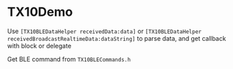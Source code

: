 # TX10Demo

Use `[TX10BLEDataHelper receivedData:data]` or `[TX10BLEDataHelper receivedBroadcastRealtimeData:dataString]` to parse data, 
and get callback with block or delegate


Get BLE command from `TX10BLECommands.h`
